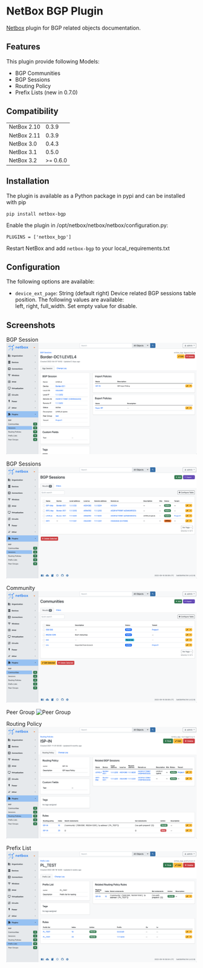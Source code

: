 # NetBox BGP Plugin
[Netbox](https://github.com/netbox-community/netbox) plugin for BGP related objects documentation.

## Features
This plugin provide following Models:
* BGP Communities
* BGP Sessions
* Routing Policy
* Prefix Lists (new in 0.7.0)

## Compatibility

|             |       |
|-------------|-------|
| NetBox 2.10 | 0.3.9 |
| NetBox 2.11 | 0.3.9 |
| NetBox 3.0  | 0.4.3 |
| NetBox 3.1  | 0.5.0 |
| NetBox 3.2  | >= 0.6.0 |

## Installation

The plugin is available as a Python package in pypi and can be installed with pip  

```
pip install netbox-bgp
```
Enable the plugin in /opt/netbox/netbox/netbox/configuration.py:
```
PLUGINS = ['netbox_bgp']
```
Restart NetBox and add `netbox-bgp` to your local_requirements.txt

## Configuration

The following options are available:
* `device_ext_page`: String (default right) Device related BGP sessions table position. The following values are available:  
left, right, full_width. Set empty value for disable.

## Screenshots

BGP Session
![BGP Session](docs/img/session.png)

BGP Sessions
![BGP Session Table](docs/img/sessions.png)

Community
![Community](docs/img/commun.png)

Peer Group
![Peer Group](docs/img/peer_group.png)

Routing Policy
![Routing Policy](docs/img/routepolicy.png)

Prefix List
![Prefix List](docs/img/preflist.png)